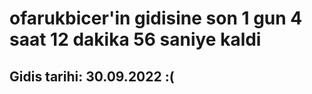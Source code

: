 # ofarukbicer'in gidisine son 1 gun 4 saat 12 dakika 56 saniye kaldi

## Gidis tarihi: 30.09.2022 :(